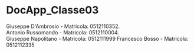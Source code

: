 # DocApp_Classe03
Giuseppe D'Ambrosio - Matricola: 0512110352.         
Antonio Russomando -  Matricola:  0512110004.         
Giuseppe Napolitano - Matricola: 0512111999
Francesco Bosso     - Matricola: 0512112335
